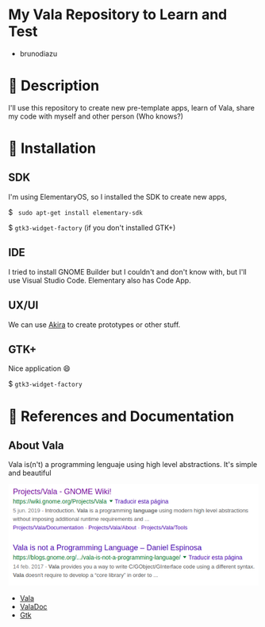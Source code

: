 # My Vala Repository to Learn and Test
- brunodiazu


#  :paperclip: Description
I'll use this repository to create new pre-template apps, learn of Vala, share my code with myself and other person (Who knows?)


# :rainbow: Installation

## SDK
I'm using ElementaryOS, so I installed the SDK to create new apps,

$ ``` sudo apt-get install elementary-sdk```

$ ``` gtk3-widget-factory ``` (if you don't installed  GTK+)

## IDE

I tried to install GNOME Builder but I couldn't and don't know with, but I'll use Visual Studio Code. Elementary also has Code App.

## UX/UI 

We can use [Akira](https://github.com/akiraux/Akira) to create prototypes or other stuff.

## GTK+
Nice application :smile:

$ ```gtk3-widget-factory```

# :scroll: References and Documentation

## About Vala
Vala is(n't) a programming lenguaje using high level abstractions. It's simple and beautiful

![ValaLang](images/MyImage.png)

<!--[NameOfLink](https://www.TheLink.here)-->
- [Vala](https://wiki.gnome.org/Projects/Vala)
- [ValaDoc](https://valadoc.org/)
- [Gtk](https://www.gtk.org/)